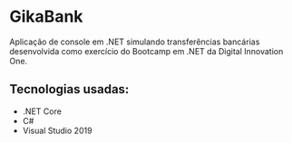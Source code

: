 # GikaBank
Aplicação de console em .NET simulando transferências bancárias desenvolvida como exercício do Bootcamp em .NET da Digital Innovation One.

## Tecnologias usadas:
* .NET Core
* C#
* Visual Studio 2019

